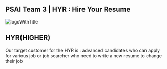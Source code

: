 ## PSAI Team 3 | HYR : Hire Your Resume
![logoWithTitle](https://user-images.githubusercontent.com/26942349/182078213-9a5f14ba-1799-4a40-96f3-b1afe641a28e.png)

## HYR(HIGHER)
Our target customer for the HYR is :
advanced candidates who can apply for various job or job searcher who need to write a new resume to change their job
